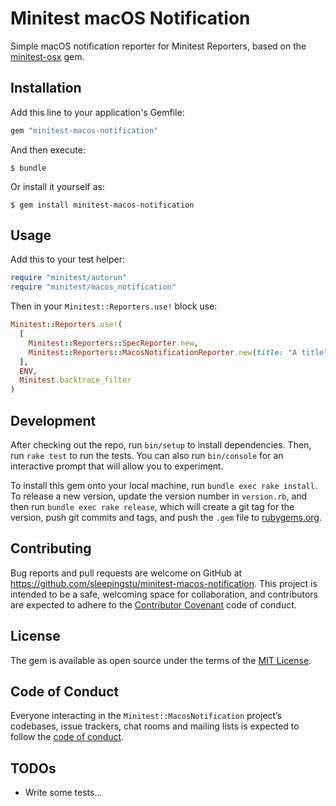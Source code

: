 # Minitest macOS Notification

Simple macOS notification reporter for Minitest Reporters, based on the [minitest-osx](https://github.com/tombell/minitest-osx) gem.

## Installation

Add this line to your application's Gemfile:

```ruby
gem "minitest-macos-notification"
```

And then execute:

    $ bundle

Or install it yourself as:

    $ gem install minitest-macos-notification

## Usage

Add this to your test helper:

```ruby
require "minitest/autorun"
require "minitest/macos_notification"
```

Then in your `Minitest::Reporters.use!` block use:

```ruby
Minitest::Reporters.use!(
  [
    Minitest::Reporters::SpecReporter.new,
    Minitest::Reporters::MacosNotificationReporter.new(title: "A title")
  ],
  ENV,
  Minitest.backtrace_filter
)
```

## Development

After checking out the repo, run `bin/setup` to install dependencies. Then, run `rake test` to run the tests. You can also run `bin/console` for an interactive prompt that will allow you to experiment.

To install this gem onto your local machine, run `bundle exec rake install`. To release a new version, update the version number in `version.rb`, and then run `bundle exec rake release`, which will create a git tag for the version, push git commits and tags, and push the `.gem` file to [rubygems.org](https://rubygems.org).

## Contributing

Bug reports and pull requests are welcome on GitHub at https://github.com/sleepingstu/minitest-macos-notification. This project is intended to be a safe, welcoming space for collaboration, and contributors are expected to adhere to the [Contributor Covenant](http://contributor-covenant.org) code of conduct.

## License

The gem is available as open source under the terms of the [MIT License](https://opensource.org/licenses/MIT).

## Code of Conduct

Everyone interacting in the `Minitest::MacosNotification` project’s codebases, issue trackers, chat rooms and mailing lists is expected to follow the [code of conduct](https://github.com/sleepingstu/minitest-macos-notification/blob/master/CODE_OF_CONDUCT.md).

## TODOs

* Write some tests...

